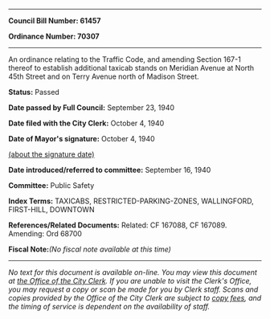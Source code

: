

********

**Council Bill Number: 61457**
   
**Ordinance Number: 70307**
********

 An ordinance relating to the Traffic Code, and amending Section 167-1 thereof to establish additional taxicab stands on Meridian Avenue at North 45th Street and on Terry Avenue north of Madison Street.

**Status:** Passed
   
**Date passed by Full Council:** September 23, 1940
   
**Date filed with the City Clerk:** October 4, 1940
   
**Date of Mayor's signature:** October 4, 1940
   
[(about the signature date)](/~public/approvaldate.htm)
   
   
   
**Date introduced/referred to committee:** September 16, 1940
   
**Committee:** Public Safety
   
   
**Index Terms:** TAXICABS, RESTRICTED-PARKING-ZONES, WALLINGFORD, FIRST-HILL, DOWNTOWN

**References/Related Documents:** Related: CF 167088, CF 167089. Amending: Ord 68700

**Fiscal Note:**_(No fiscal note available at this time)_
********

_No text for this document is available on-line. You may view this document at [the Office of the City Clerk](http://www.seattle.gov/leg/clerk/contactUs.htm). If you are unable to visit the Clerk's Office, you may request a copy or scan be made for you by Clerk staff. Scans and copies provided by the Office of the City Clerk are subject to [copy fees](http://clerk.seattle.gov/~public/clerkfees.htm), and the timing of service is dependent on the availability of staff._

